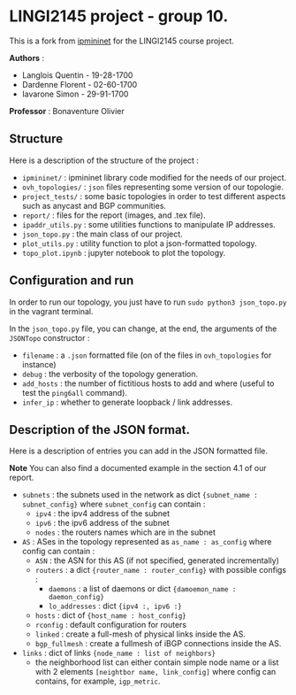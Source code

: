 # LINGI2145 project - group 10. 

This is a fork from [ipmininet](https://github.com/cnp3/ipmininet) for the LINGI2145 course project. 

**Authors** :
- Langlois Quentin - 19-28-1700
- Dardenne Florent - 02-60-1700
- Iavarone Simon - 29-91-1700

**Professor** : Bonaventure Olivier

## Structure

Here is a description of the structure of the project : 
- `ipmininet/`  : ipmininet library code modified for the needs of our project. 
- `ovh_topologies/` : `json` files representing some version of our topologie. 
- `project_tests/`  : some basic topologies in order to test different aspects such as anycast and BGP communities. 
- `report/`         : files for the report (images, and .tex file). 
- `ipaddr_utils.py`     : some utilities functions to manipulate IP addresses. 
- `json_topo.py`    : the main class of our project. 
- `plot_utils.py`   : utility function to plot a json-formatted topology. 
- `topo_plot.ipynb` : jupyter notebook to plot the topology. 

## Configuration and run

In order to run our topology, you just have to run `sudo python3 json_topo.py` in the vagrant terminal. 

In the `json_topo.py` file, you can change, at the end, the arguments of the `JSONTopo` constructor : 
- `filename`    : a `.json` formatted file (on of the files in `ovh_topologies` for instance)
- `debug`       : the verbosity of the topology generation. 
- `add_hosts`   : the number of fictitious hosts to add and where (useful to test the `ping6all` command). 
- `infer_ip`    : whether to generate loopback / link addresses. 

## Description of the JSON format. 

Here is a description of entries you can add in the JSON formatted file. 

**Note** You can also find a documented example in the section 4.1 of our report. 

- `subnets` : the subnets used in the network as dict `{subnet_name : subnet_config}` where `subnet_config` can contain :
    - `ipv4`    : the ipv4 address of the subnet 
    - `ipv6`    : the ipv6 address of the subnet
    - `nodes`   : the routers names which are in the subnet
- `AS`  : ASes in the topology represented as `as_name : as_config` where config can contain : 
    - `ASN`     : the ASN for this AS (if not specified, generated incrementally)
    - `routers`     : a dict `{router_name : router_config}` with possible configs : 
        - `daemons`         : a list of daemons or dict `{damoemon_name : daemon_config}`
        - `lo_addresses`    : dict `{ipv4 :, ipv6 :}`
    - `hosts`       : dict of `{host_name : host_config}`
    - `rconfig`     : default configuration for routers
    - `linked`      : create a full-mesh of physical links inside the AS. 
    - `bgp_fullmesh`    : create a fullmesh of iBGP connections inside the AS. 
- `links`   : dict of links `{node_name : list of neighbors}`
    - the neighborhood list can either contain simple node name or a list with 2 elements `[neightbor name, link_config]` where config can contains, for example, `igp_metric`. 
